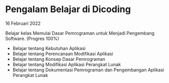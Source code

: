 # Pengalam Belajar di Dicoding

16 Februari 2022 <br>

Belajar kelas Memulai Dasar Pemrograman untuk Menjadi Pengembang Software. (Progres 100%)
* Belajar tentang Kebutuhan Aplikasi
* Belajar tentang Perencanaan Modifikasi Aplikasi
* Belajar tentang Konsep Dasar Pemrograman
* Belajar tentang Modifikasi Aplikasi Perangkat Lunak
* Belajar tentang Dokumentasi Pemrograman dan Pengembangan Aplikasi Perangkat Lunak
